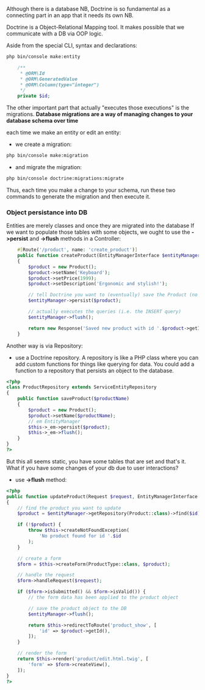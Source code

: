 Although there is a database NB, Doctrine is so fundamental as a connecting part in an app that it needs its own NB.

Doctrine is a Object-Relational Mapping tool. It makes possible that we communicate with a DB via OOP logic.

Aside from the special CLI, syntax and declarations:

```sh
php bin/console make:entity
```

```php
    /**
     * @ORM\Id
     * @ORM\GeneratedValue
     * @ORM\Column(type="integer")
     */
    private $id;
```

The other important part that actually "executes those executions" is the migrations. **Database migrations are a way of managing changes to your database schema over time**

each time we make an entity or edit an entity:

- we create a migration:
```sh
php bin/console make:migration
```

- and migrate the migration:
```sh
php bin/console doctrine:migrations:migrate
```

Thus, each time you make a change to your schema, run these two commands to generate the migration and then execute it. 

### Object persistance into DB

Entities are merely classes and once they are migrated into the database
If we want to populate those tables with some objects, we ought to use the **->persist** and **->flush** methods in a Controller:


```php
    #[Route('/product', name: 'create_product')]
    public function createProduct(EntityManagerInterface $entityManager): Response
    {
        $product = new Product();
        $product->setName('Keyboard');
        $product->setPrice(1999);
        $product->setDescription('Ergonomic and stylish!');

        // tell Doctrine you want to (eventually) save the Product (no queries yet)
        $entityManager->persist($product);

        // actually executes the queries (i.e. the INSERT query)
        $entityManager->flush();

        return new Response('Saved new product with id '.$product->getId());
    }
```

Another way is via Repository:
- use a Doctrine repository. A repository is like a PHP class where you can add custom functions for things like querying for data. You could add a function to a repository that persists an object to the database.

```php
<?php
class ProductRepository extends ServiceEntityRepository
{
    public function saveProduct($productName)
    {
        $product = new Product();
        $product->setName($productName);
        // em EntityManager
        $this->_em->persist($product);
        $this->_em->flush();
    }
}
?>
```

But this all seems static, you have some tables that are set and that's it. What if you have some changes of your db due to user interactions?
- use **->flush** method:

```php
<?php
public function updateProduct(Request $request, EntityManagerInterface $entityManager, $id)
{
    // find the product you want to update
    $product = $entityManager->getRepository(Product::class)->find($id);

    if (!$product) {
        throw $this->createNotFoundException(
            'No product found for id '.$id
        );
    }

    // create a form
    $form = $this->createForm(ProductType::class, $product);

    // handle the request
    $form->handleRequest($request);

    if ($form->isSubmitted() && $form->isValid()) {
        // the form data has been applied to the product object

        // save the product object to the DB
        $entityManager->flush();

        return $this->redirectToRoute('product_show', [
            'id' => $product->getId(),
        ]);
    }

    // render the form
    return $this->render('product/edit.html.twig', [
        'form' => $form->createView(),
    ]);
}
?>
```
